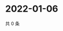 # 2022-01-06

共 0 条

<!-- BEGIN WEIBO -->
<!-- 最后更新时间 Thu Jan 06 2022 10:14:18 GMT+0800 (China Standard Time) -->

<!-- END WEIBO -->
